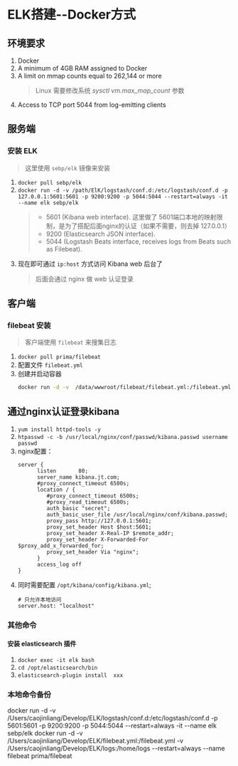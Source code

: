 # ELK搭建--Docker方式
## 环境要求
1. Docker
1. A minimum of 4GB RAM assigned to Docker
1. A limit on mmap counts equal to 262,144 or more
    > Linux 需要修改系统 *sysctl vm.max_map_count* 参数
1. Access to TCP port 5044 from log-emitting clients    

## 服务端
### 安装 ELK
  > 这里使用 `sebp/elk` 镜像来安装
1. `docker pull sebp/elk`
1. `docker run -d -v /path/ElK/logstash/conf.d:/etc/logstash/conf.d -p 127.0.0.1:5601:5601 -p 9200:9200 -p 5044:5044 --restart=always -it --name elk sebp/elk`    
    > - 5601 (Kibana web interface). 这里做了 5601端口本地的映射限制，是为了搭配后面nginx的认证（如果不需要，则去掉 127.0.0.1）
    > - 9200 (Elasticsearch JSON interface).
    > - 5044 (Logstash Beats interface, receives logs from Beats such as Filebeat).
1. 现在即可通过 `ip:host` 方式访问 Kibana web 后台了    
    > 后面会通过 nginx 做 web 认证登录


## 客户端
### filebeat 安装    
  > 客户端使用 `filebeat` 来搜集日志
1. `docker pull prima/filebeat`
1. 配置文件 `filebeat.yml`
1. 创建并启动容器 
    ```bash
    docker run -d -v  /data/wwwroot/filebeat/filebeat.yml:/filebeat.yml -v /path/需要搜集的日志目录/logs:/home/logs --restart=always --name filebeat prima/filebeat
    ```
    
## 通过nginx认证登录kibana
1. `yum install httpd-tools -y`
1. `htpasswd -c -b /usr/local/nginx/conf/passwd/kibana.passwd username passwd`
1. nginx配置：
    ```
    server {
          listen       80;
          server_name kibana.jt.com;
          #proxy_connect_timeout 6500s;
          location / {
             #proxy_connect_timeout 6500s;
             #proxy_read_timeout 6500s;
             auth_basic "secret";
             auth_basic_user_file /usr/local/nginx/conf/kibana.passwd;
             proxy_pass http://127.0.0.1:5601;
             proxy_set_header Host $host:5601;
             proxy_set_header X-Real-IP $remote_addr;
             proxy_set_header X-Forwarded-For $proxy_add_x_forwarded_for;
             proxy_set_header Via "nginx";
          }
          access_log off
    }
    ```
1. 同时需要配置 `/opt/kibana/config/kibana.yml`;
    ```
    # 只允许本地访问
    server.host: "localhost"
    ```

### 其他命令
#### 安装 elasticsearch 插件
1. `docker exec -it elk bash`
1. `cd /opt/elasticsearch/bin`
1. `elasticsearch-plugin install  xxx`
    
### 本地命令备份    
docker run -d -v /Users/caojinliang/Develop/ELK/logstash/conf.d:/etc/logstash/conf.d -p 5601:5601 -p 9200:9200 -p 5044:5044 --restart=always -it --name elk sebp/elk
docker run -d -v /Users/caojinliang/Develop/ELK/filebeat.yml:/filebeat.yml -v /Users/caojinliang/Develop/ELK/logs:/home/logs --restart=always --name filebeat prima/filebeat
